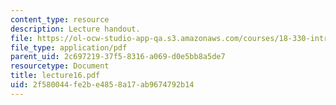 ```yaml
---
content_type: resource
description: Lecture handout.
file: https://ol-ocw-studio-app-qa.s3.amazonaws.com/courses/18-330-introduction-to-numerical-analysis-spring-2004/2f580044fe2be4858a17ab9674792b14_lecture16.pdf
file_type: application/pdf
parent_uid: 2c697219-37f5-8316-a069-d0e5bb8a5de7
resourcetype: Document
title: lecture16.pdf
uid: 2f580044-fe2b-e485-8a17-ab9674792b14
---
```

